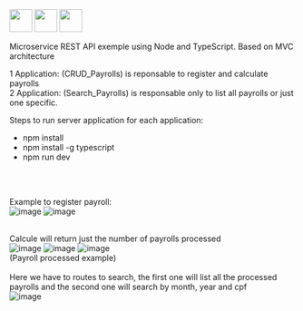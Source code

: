 <div style="display: inline_block">
<img src="https://cdn.jsdelivr.net/gh/devicons/devicon/icons/typescript/typescript-plain.svg" height="40" width="40" />
<img src="https://cdn.jsdelivr.net/gh/devicons/devicon/icons/mongodb/mongodb-original-wordmark.svg" height="40" width="40" />
<img src="https://cdn.jsdelivr.net/gh/devicons/devicon/icons/nodejs/nodejs-original-wordmark.svg" height="40" width="40"/>

</div>
          
          
Microservice REST API exemple using Node and TypeScript. Based on MVC architecture<br>

1 Application: (CRUD_Payrolls) is reponsable to register and calculate payrolls<br>
2 Application: (Search_Payrolls) is responsable only to list all payrolls or just one specific.<br>

Steps to run server application for each application:<br>
<ul>
  <li>npm install</li>
  <li>npm install -g typescript</li>
  <li>npm run dev</li>
</ul>


<br><br>

Example to register payroll:<br>
![image](https://user-images.githubusercontent.com/58155653/180092293-cd86e196-5399-4e69-b91a-fe8006f8597a.png)
![image](https://user-images.githubusercontent.com/58155653/180092244-34f3c061-859b-4847-b610-975a63ab1076.png)<br><br>

Calcule will return just the number of payrolls processed<br>
![image](https://user-images.githubusercontent.com/58155653/180091706-a1141089-2c13-46d9-8ae4-df7ce5d32287.png)
![image](https://user-images.githubusercontent.com/58155653/180091825-f4da5696-383c-42f3-8e97-8b2c050c6da2.png)
![image](https://user-images.githubusercontent.com/58155653/180092397-ce27d62a-938f-4860-b3db-3b39c7b28dd9.png)<br>
(Payroll processed example)<br><br>
Here we have to routes to search, the first one will list all the processed payrolls and the second one will search by month, year and cpf<br>
![image](https://user-images.githubusercontent.com/58155653/180092497-b99fc09f-d4b7-4078-99c5-1b518d73c579.png)
